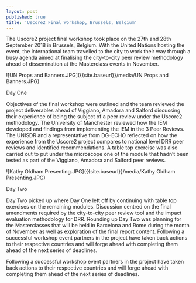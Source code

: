 ```yaml
---
layout: post
published: true
title: 'Uscore2 Final Workshop, Brussels, Belgium'
---
```

The Uscore2 project final workshop took place on the 27th and 28th September 2018 in Brussels, Belgium. With the United Nations hosting the event, the international team travelled to the city to work their way through a busy agenda aimed at finalising the city-to-city peer review methodology ahead of dissemination at the Masterclass events in November.

![UN Props and Banners.JPG]({{site.baseurl}}/media/UN Props and Banners.JPG)

Day One

Objectives of the final workshop were outlined and the team reviewed the project deliverables ahead of Viggiano, Amadora and Salford discussing their experience of being the subject of a peer review under the Uscore2 methodology. The University of Manchester reviewed how the IEM developed and findings from implementing the IEM in the 3 Peer Reviews. The UNISDR and a representative from DG-ECHO reflected on how the experience from the Uscore2 project compares to national level DRR peer reviews and identified recommendations. A table top exercise was also carried out to put under the microscope one of the module that hadn’t been tested as part of the Viggiano, Amadora and Salford peer reviews.

![Kathy Oldham Presenting.JPG]({{site.baseurl}}/media/Kathy Oldham Presenting.JPG)

Day Two

Day Two picked up where Day One left off by continuing with table top exercises on the remaining modules. Discussion centred on the final amendments required by the city-to-city peer review tool and the impact evaluation methodology for DRR. Rounding up Day Two was planning for the Masterclasses that will be held in Barcelona and Rome during the month of November as well as exploration of the final report content.
Following a successful workshop event partners in the project have taken back actions to their respective countries and will forge ahead with completing them ahead of the next series of deadlines.

Following a successful workshop event partners in the project have taken back actions to their respective countries and will forge ahead with completing them ahead of the next series of deadlines.
